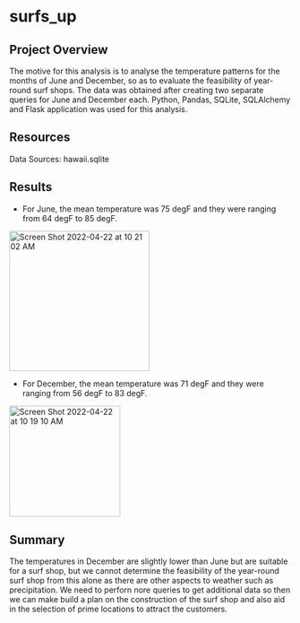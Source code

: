# surfs_up

## Project Overview
The motive for this analysis is to analyse the temperature patterns for the months of June and December, so as to evaluate the feasibility of year-round surf shops. The data was obtained after creating two separate queries for June and December each. 
Python, Pandas, SQLite, SQLAlchemy and Flask application was used for this analysis.

## Resources 
Data Sources: hawaii.sqlite

## Results 
- For June, the mean temperature was 75 degF and they were ranging from 64 degF to 85 degF. 
<img width="250" alt="Screen Shot 2022-04-22 at 10 21 02 AM" src="https://user-images.githubusercontent.com/93291994/164737020-d1151f3e-585d-42dc-859f-7139ba566ca5.png">

- For December, the mean temperature was 71 degF and they were ranging from 56 degF to 83 degF.
<img width="198" alt="Screen Shot 2022-04-22 at 10 19 10 AM" src="https://user-images.githubusercontent.com/93291994/164737467-10b5be9c-816a-4964-bf6e-962855fa0a1b.png">

## Summary 
The temperatures in December are slightly lower than June but are suitable for a surf shop, but we cannot determine the feasibility of the year-round surf shop from this alone as there are other aspects to weather such as precipitation. We need to perforn nore queries to get additional data so then we can make build a plan on the construction of the surf shop and also aid in the selection of prime locations to attract the customers.
